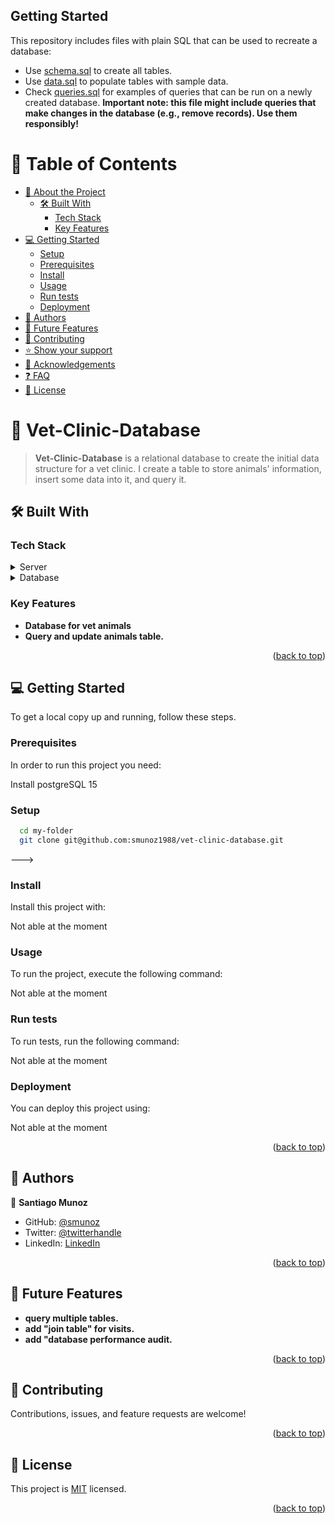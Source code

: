 ## Getting Started

This repository includes files with plain SQL that can be used to recreate a database:

- Use [schema.sql](./schema.sql) to create all tables.
- Use [data.sql](./data.sql) to populate tables with sample data.
- Check [queries.sql](./queries.sql) for examples of queries that can be run on a newly created database. **Important note: this file might include queries that make changes in the database (e.g., remove records). Use them responsibly!**

<a name="readme-top"></a>

# 📗 Table of Contents

- [📖 About the Project](#about-project)
  - [🛠 Built With](#built-with)
    - [Tech Stack](#tech-stack)
    - [Key Features](#key-features)
- [💻 Getting Started](#getting-started)
  - [Setup](#setup)
  - [Prerequisites](#prerequisites)
  - [Install](#install)
  - [Usage](#usage)
  - [Run tests](#run-tests)
  - [Deployment](#triangular_flag_on_post-deployment)
- [👥 Authors](#authors)
- [🔭 Future Features](#future-features)
- [🤝 Contributing](#contributing)
- [⭐️ Show your support](#support)
- [🙏 Acknowledgements](#acknowledgements)
- [❓ FAQ](#faq)
- [📝 License](#license)

# 📖 Vet-Clinic-Database <a name="about-project"></a>

> **Vet-Clinic-Database** is a relational database to create the initial data structure for a vet clinic. I create a table to store animals' information, insert some data into it, and query it.

## 🛠 Built With <a name="built-with"></a>

### Tech Stack <a name="tech-stack"></a>

<details>
  <summary>Server</summary>
  <ul>
    <li><a href="https://expressjs.com/">Express.js</a></li>
  </ul>
</details>

<details>
<summary>Database</summary>
  <ul>
    <li><a href="https://www.postgresql.org/">PostgreSQL</a></li>
  </ul>
</details>

### Key Features <a name="key-features"></a>

- **Database for vet animals**
- **Query and update animals table.**

<p align="right">(<a href="#readme-top">back to top</a>)</p>


## 💻 Getting Started <a name="getting-started"></a>

To get a local copy up and running, follow these steps.

### Prerequisites

In order to run this project you need:

Install postgreSQL 15

### Setup

```sh
  cd my-folder
  git clone git@github.com:smunoz1988/vet-clinic-database.git
```
--->

### Install

Install this project with:

Not able at the moment

### Usage

To run the project, execute the following command:

Not able at the moment

### Run tests

To run tests, run the following command:

Not able at the moment

### Deployment

You can deploy this project using:

Not able at the moment

<p align="right">(<a href="#readme-top">back to top</a>)</p>


## 👥 Authors <a name="authors"></a>


👤 **Santiago Munoz**

- GitHub: [@smunoz](https://github.com/smunoz1988)
- Twitter: [@twitterhandle](https://twitter.com/Santiag24209785)
- LinkedIn: [LinkedIn](https://www.linkedin.com/in/santiago-munoz-0b2b1a260)

<p align="right">(<a href="#readme-top">back to top</a>)</p>

## 🔭 Future Features <a name="future-features"></a>

- **query multiple tables.**
- **add "join table" for visits.**
- **add "database performance audit.**

<p align="right">(<a href="#readme-top">back to top</a>)</p>

## 🤝 Contributing <a name="contributing"></a>

Contributions, issues, and feature requests are welcome!

<p align="right">(<a href="#readme-top">back to top</a>)</p>


## 📝 License <a name="license"></a>

This project is [MIT](./LICENSE.MD) licensed.

<p align="right">(<a href="#readme-top">back to top</a>)</p>
